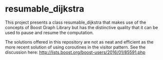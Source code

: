 # resumable_dijkstra
This project presents a class resumable_dijkstra that makes use of the concepts of Boost Graph Library but has the distinctive quality that it can be used to pause and resume the computation. 

The solutions offered in this repository are not as neat and efficient as the more recent solution of using coroutines in the visitor pattern. See the discussion here: http://lists.boost.org/boost-users/2016/01/85591.php
